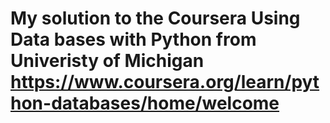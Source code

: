 # My solution to the Coursera Using Data bases with Python from Univeristy of Michigan https://www.coursera.org/learn/python-databases/home/welcome
